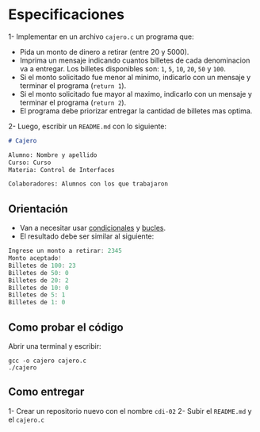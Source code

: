 # Especificaciones

1- Implementar en un archivo `cajero.c` un programa que:
- Pida un monto de dinero a retirar (entre 20 y 5000).
- Imprima un mensaje indicando cuantos billetes de cada denominacion va a entregar. Los billetes disponibles son: `1`, `5`, `10`, `20`, `50` y `100`.
- Si el monto solicitado fue menor al minimo, indicarlo con un mensaje y terminar el programa (`return 1`).
- Si el monto solicitado fue mayor al maximo, indicarlo con un mensaje y terminar el programa (`return 2`).
- El programa debe priorizar entregar la cantidad de billetes mas optima.

2- Luego, escribir un `README.md` con lo siguiente:

```markdown
# Cajero

Alumno: Nombre y apellido
Curso: Curso
Materia: Control de Interfaces

Colaboradores: Alumnos con los que trabajaron
```

## Orientación

- Van a necesitar usar [condicionales](https://www.w3schools.com/c/c_conditions.php) y [bucles](https://www.w3schools.com/c/c_while_loop.php).
- El resultado debe ser similar al siguiente:

```c
Ingrese un monto a retirar: 2345
Monto aceptado!
Billetes de 100: 23
Billetes de 50: 0
Billetes de 20: 2
Billetes de 10: 0
Billetes de 5: 1
Billetes de 1: 0
```

## Como probar el código

Abrir una terminal y escribir:

```
gcc -o cajero cajero.c
./cajero
```

## Como entregar

1- Crear un repositorio nuevo con el nombre `cdi-02`
2- Subir el `README.md` y el `cajero.c`
